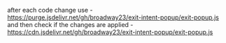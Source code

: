after each code change use - https://purge.jsdelivr.net/gh/broadway23/exit-intent-popup/exit-popup.js
and then check if the changes are applied - https://cdn.jsdelivr.net/gh/broadway23/exit-intent-popup/exit-popup.js
